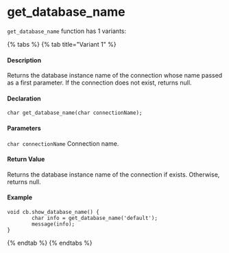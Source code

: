 # get\_database\_name

 `get_database_name` function has 1 variants:

{% tabs %}
{% tab title="Variant 1" %}
#### Description <a id="description"></a>

Returns the database instance name of the connection whose name passed as a first parameter. If the connection does not exist, returns null.

#### Declaration <a id="declaration"></a>

```text
char get_database_name(char connectionName);
```

#### Parameters <a id="parameters"></a>

`char connectionName` Connection name.

#### Return Value <a id="return-value"></a>

Returns the database instance name of the connection if exists. Otherwise, returns null.

#### Example <a id="example"></a>

```text
void cb.show_database_name() {
        char info = get_database_name('default');
        message(info);
}
```
{% endtab %}
{% endtabs %}

